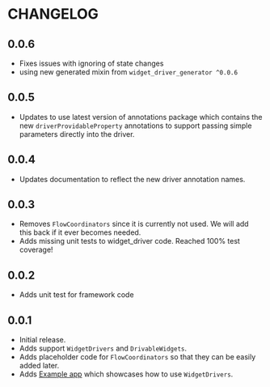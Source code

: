 # CHANGELOG

## 0.0.6

* Fixes issues with ignoring of state changes
* using new generated mixin from `widget_driver_generator ^0.0.6`

## 0.0.5

* Updates to use latest version of annotations package which contains the new `driverProvidableProperty` annotations to support passing simple parameters directly into the driver.

## 0.0.4

* Updates documentation to reflect the new driver annotation names.

## 0.0.3

* Removes `FlowCoordinators` since it is currently not used. We will add this back if it ever becomes needed.
* Adds missing unit tests to widget_driver code. Reached 100% test coverage!

## 0.0.2

* Adds unit test for framework code

## 0.0.1

* Initial release.
* Adds support `WidgetDrivers` and `DrivableWidgets`.
* Adds placeholder code for `FlowCoordinators` so that they can be easily added later.
* Adds [Example app](example) which showcases how to use `WidgetDrivers`.
